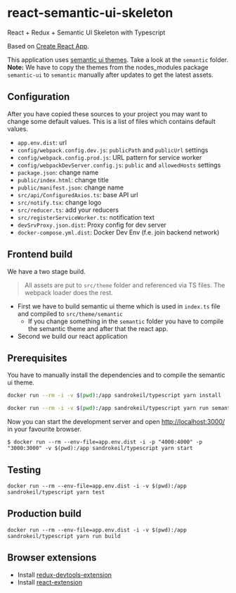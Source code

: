 # react-semantic-ui-skeleton

React + Redux + Semantic UI Skeleton with Typescript

Based on [Create React App](https://github.com/facebook/create-react-app).

This application uses [semantic ui themes](https://semantic-ui.com/usage/theming.html). Take a look at the `semantic` folder.
**Note:** We have to copy the themes from the nodes_modules package `semantic-ui` to `semantic` manually after updates to get the latest assets.

## Configuration
After you have copied these sources to your project you may want to change some default values.
This is a list of files which contains default values.

- `app.env.dist`: url
- `config/webpack.config.dev.js`: `publicPath` and `publicUrl` settings
- `config/webpack.config.prod.js`: URL pattern for service worker
- `config/webpackDevServer.config.js`: `public` and `allowedHosts` settings
- `package.json`: change name
- `public/index.html`: change title
- `public/manifest.json`: change name
- `src/api/ConfiguredAxios.ts`: base API url
- `src/notify.tsx`: change logo
- `src/reducer.ts`: add your reducers
- `src/registerServiceWorker.ts`: notification text
- `devSrvProxy.json.dist`: Proxy config for dev server
- `docker-compose.yml.dist`: Docker Dev Env (f.e. join backend network)

## Frontend build
We have a two stage build.

> All assets are put to `src/theme` folder and referenced via TS files. The webpack loader does the rest.

- First we have to build semantic ui theme which is used in `index.ts` file and compiled to `src/theme/semantic`
  - If you change something in the `semantic` folder you have to compile the semantic theme and after that the react app.
- Second we build our react application

## Prerequisites
You have to manually install the dependencies and to compile the semantic ui theme.

```bash
docker run --rm -i -v $(pwd):/app sandrokeil/typescript yarn install

docker run --rm -i -v $(pwd):/app sandrokeil/typescript yarn run semantic
```

Now you can start the development server and open [http://localhost:3000/](http://localhost:3000/) in your favourite browser.

```
$ docker run --rm --env-file=app.env.dist -i -p "4000:4000" -p "3000:3000" -v $(pwd):/app sandrokeil/typescript yarn start
```

## Testing
```
docker run --rm --env-file=app.env.dist -i -v $(pwd):/app sandrokeil/typescript yarn test
```

## Production build
```
docker run --rm --env-file=app.env.dist -i -v $(pwd):/app sandrokeil/typescript yarn run build
```

## Browser extensions

- Install [redux-devtools-extension](https://github.com/zalmoxisus/redux-devtools-extension)
- Install [react-extension](https://chrome.google.com/webstore/detail/react-developer-tools/fmkadmapgofadopljbjfkapdkoienihi)
